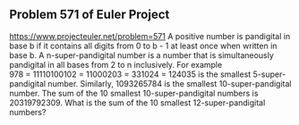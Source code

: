## Problem 571 of Euler Project 
https://www.projecteuler.net/problem=571
A positive number is pandigital in base b if it contains all digits from 0 to b - 1 at least once when written in base b.
A n-super-pandigital number is a number that is simultaneously pandigital in all bases from 2 to n inclusively.
For example 978 = 11110100102 = 11000203 = 331024 = 124035 is the smallest 5-super-pandigital number.
Similarly, 1093265784 is the smallest 10-super-pandigital number.
The sum of the 10 smallest 10-super-pandigital numbers is 20319792309.
What is the sum of the 10 smallest 12-super-pandigital numbers?